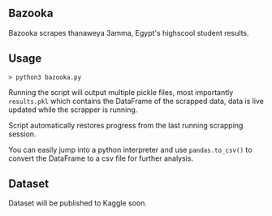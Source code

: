 ## Bazooka
Bazooka scrapes thanaweya 3amma, Egypt's highscool student results.

## Usage
```
> python3 bazooka.py
```

Running the script will output multiple pickle files, most importantly `results.pkl` which contains the DataFrame of the scrapped data, data is live updated while the scrapper is running.

Script automatically restores progress from the last running scrapping session.

You can easily jump into a python interpreter and use `pandas.to_csv()` to convert the DataFrame to a csv file for further analysis.

## Dataset
Dataset will be published to Kaggle soon.